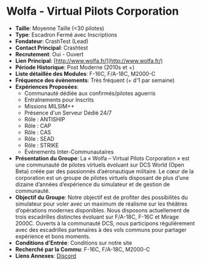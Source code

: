 # Wolfa - Virtual Pilots Corporation

- **Taille**: Moyenne Taille (<30 pilotes)
- **Type**: Escadron Fermé avec Inscriptions
- **Fondateur**: CrashTest (Lead)
- **Contact Principal**: Crashtest
- **Recrutement**: Oui - Ouvert
- **Lien Principal**: [http://www.wolfa.fr/](http://www.wolfa.fr/)
- **Période Historique**: Post Moderne (2010s et +)
- **Liste détaillée des Modules**: F-16C, F/A-18C, M2000-C
- **Fréquence des évènements**: Très fréquent (+ d'1 par semaine)
- **Expériences Proposées**:
  - Communauté dédiée aux confirmés/pilotes aguerris
  - Entraînements pour Inscrits
  - Missions MILSIM++
  - Présence d'un Serveur Dédié 24/7
  - Rôle : ANTISHIP
  - Rôle : CAP
  - Rôle : CAS
  - Rôle : SEAD
  - Rôle : STRIKE
  - Événements Inter-Communautaires
- **Présentation du Groupe**: La « Wolfa – Virtual Pilots Corporation » est une communauté de pilotes virtuels évoluant sur DCS World (Open Beta) créée par des passionnés d’aéronautique militaire. Le cœur de la corporation est un groupe de pilotes virtuels disposant de plus d’une dizaine d’années d’expérience du simulateur et de gestion de communauté.
- **Objectif du Groupe**: Notre objectif est de profiter des possibilités du simulateur pour voler avec un maximum de réalisme sur les théâtres d’opérations modernes disponibles. Nous disposons actuellement de trois escadrilles distinctes évoluant sur F/A-18C, F-16C et Mirage 2000C. Ouverts à la communauté DCS, nous participons régulièrement avec des escadrilles partenaires à des vols communs pour partager expérience et bons moments.
- **Conditions d'Entrée**: Conditions sur notre site
- **Recherché par la Commu**: F-16C, F/A-18C, M2000-C
- **Liens Annexes**: [Discord](https://discord.gg/NWCjCKpenU)